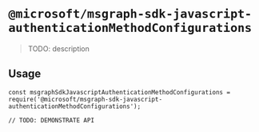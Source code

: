 # `@microsoft/msgraph-sdk-javascript-authenticationMethodConfigurations`

> TODO: description

## Usage

```
const msgraphSdkJavascriptAuthenticationMethodConfigurations = require('@microsoft/msgraph-sdk-javascript-authenticationMethodConfigurations');

// TODO: DEMONSTRATE API
```
